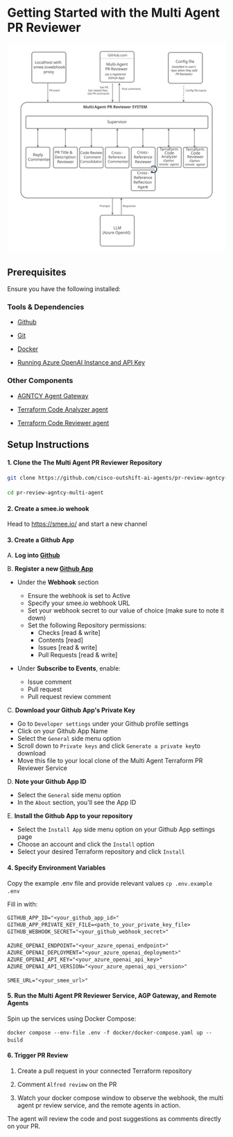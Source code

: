 # Getting Started with the Multi Agent PR Reviewer

![Detailed view of complete PR Reviewer system](./docs/resources/Installation-diagram.svg)

## Prerequisites

Ensure you have the following installed:

### Tools & Dependencies
- [Github](https://github.com/)

- [Git](https://git-scm.com/)

- [Docker](https://docs.docker.com/get-started/get-docker/)

- [Running Azure OpenAI Instance and API Key](https://learn.microsoft.com/en-us/azure/cognitive-services/openai/quickstart)

### Other Components
- [AGNTCY Agent Gateway](https://github.com/agntcy/agp)

- [Terraform Code Analyzer agent](https://github.com/cisco-outshift-ai-agents/tf-code-analyzer-agntcy-agent)

- [Terraform Code Reviewer agent](https://github.com/cisco-outshift-ai-agents/tf-code-reviewer-agntcy-agent)
  

## Setup Instructions

#### 1. Clone the The Multi Agent PR Reviewer Repository

```bash
git clone https://github.com/cisco-outshift-ai-agents/pr-review-agntcy-multi-agent

cd pr-review-agntcy-multi-agent

```

#### 2. Create a smee.io wehook

Head to https://smee.io/ and start a new channel

#### 3. Create a Github App

  A. **Log into [Github](https://github.com/)**

  B. **Register a new [Github App](https://docs.github.com/en/apps/creating-github-apps/registering-a-github-app/registering-a-github-app#registering-a-github-app)**

  - Under the **Webhook** section
    - Ensure the webhook is set to Active
    - Specify your smee.io webhook URL
    - Set your webhook secret to our value of choice (make sure to note it down)
    - Set the following Repository permissions:
      - Checks [read & write]
      - Contents [read]
      - Issues [read & write]
      - Pull Requests [read & write]

  - Under **Subscribe to Events**, enable:
    - Issue comment
    - Pull request
    - Pull request review comment

  C. **Download your Github App's Private Key**
  - Go to `Developer settings` under your Github profile settings
  - Click on your Github App Name
  - Select the `General` side menu option
  - Scroll down to `Private keys` and click `Generate a private key`to download
  - Move this file to your local clone of the Multi Agent Terraform PR Reviewer Service

  D. **Note your Github App ID**
  - Select the `General` side menu option
  - In the `About` section, you'll see the App ID

  E. **Install the Github App to your repository**
  - Select the `Install App` side menu option on your Github App settings page
  - Choose an account and click the `Install` option
  - Select your desired Terraform repository and click `Install`

#### 4. Specify Environment Variables
Copy the example .env file and provide relevant values
`cp .env.example .env`

Fill in with:
```
GITHUB_APP_ID="<your_github_app_id>"
GITHUB_APP_PRIVATE_KEY_FILE=<path_to_your_private_key_file>
GITHUB_WEBHOOK_SECRET="<your_github_webhook_secret>"

AZURE_OPENAI_ENDPOINT="<your_azure_openai_endpoint>"
AZURE_OPENAI_DEPLOYMENT="<your_azure_openai_deployment>"
AZURE_OPENAI_API_KEY="<your_azure_openai_api_key>"
AZURE_OPENAI_API_VERSION="<your_azure_openai_api_version>"

SMEE_URL="<your_smee_url>"
```

#### 5. Run the Multi Agent PR Reviewer Service, AGP Gateway, and Remote Agents

Spin up the services using Docker Compose:

`docker compose --env-file .env -f docker/docker-compose.yaml up --build`

#### 6. Trigger PR Review

1. Create a pull request in your connected Terraform repository

2. Comment `Alfred review` on the PR

3. Watch your docker compose window to observe the webhook, the multi agent pr review service, and the remote agents in action.

The agent will review the code and post suggestions as comments directly on your PR.
